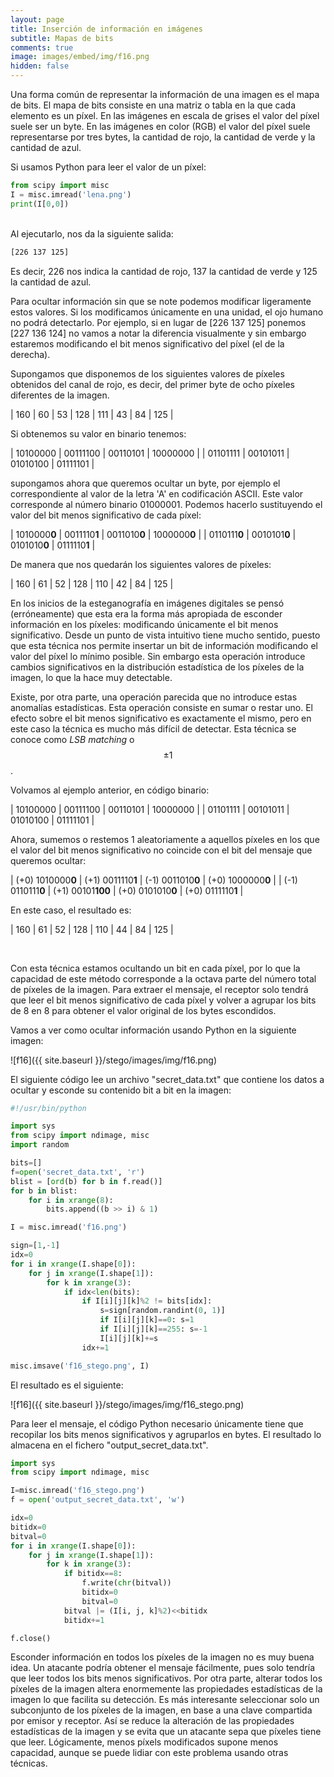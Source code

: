 ```yaml
---
layout: page
title: Inserción de información en imágenes
subtitle: Mapas de bits
comments: true
image: images/embed/img/f16.png
hidden: false
---
```


Una forma común de representar la información de una imagen es el mapa de bits. El mapa de bits consiste en una matriz o tabla en la que cada elemento es un píxel. En las imágenes en escala de grises el valor del píxel suele ser un byte. En las imágenes en color (RGB) el valor del píxel suele representarse por tres bytes, la cantidad de rojo, la cantidad de verde y la cantidad de azul.

Si usamos Python para leer el valor de un píxel:

```python
from scipy import misc
I = misc.imread('lena.png')
print(I[0,0])
```

<br>
Al ejecutarlo, nos da la siguiente salida:

```bash
[226 137 125]
```

Es decir, 226 nos indica la cantidad de rojo, 137 la cantidad de verde y 125 la cantidad de azul.

Para ocultar información sin que se note podemos modificar ligeramente estos valores. Si los modificamos únicamente en una unidad, el ojo humano no podrá detectarlo. Por ejemplo, si en lugar de [226 137 125] ponemos [227 136 124] no vamos a notar la diferencia visualmente y sin embargo estaremos modificando el bit menos significativo del píxel (el de la derecha).

Supongamos que disponemos de los siguientes valores de píxeles obtenidos del canal de rojo, es decir, del primer byte de ocho píxeles diferentes de la imagen.

| 160 | 60 | 53 | 128 | 111 | 43 | 84 | 125 |

Si obtenemos su valor en binario tenemos:

| 10100000 | 00111100 | 00110101 | 10000000 | 
| 01101111 | 00101011 | 01010100 | 01111101 |

supongamos ahora que queremos ocultar un byte, por ejemplo el correspondiente al valor de la letra 'A' en codificación ASCII. Este valor corresponde al número binario 01000001. Podemos hacerlo sustituyendo el valor del bit menos significativo de cada píxel:


| 1010000**0** | 0011110**1** | 0011010**0** | 1000000**0** | 
| 0110111**0** | 0010101**0** | 0101010**0** | 0111110**1** | 

De manera que nos quedarán los siguientes valores de píxeles:

| 160 | 61 | 52 | 128 | 110 | 42 | 84 | 125 |


En los inicios de la esteganografía en imágenes digitales se pensó (erróneamente) que esta era la forma más apropiada de esconder información en los píxeles: modificando únicamente el bit menos significativo. Desde un punto de vista intuitivo tiene mucho sentido, puesto que esta técnica nos permite insertar un bit de información modificando el valor del píxel lo mínimo posible. Sin embargo esta operación introduce cambios significativos en la distribución estadística de los píxeles de la imagen, lo que la hace muy detectable. 

Existe, por otra parte, una operación parecida que no introduce estas anomalías estadísticas. Esta operación consiste en sumar o restar uno. El efecto sobre el bit menos significativo es exactamente el mismo, pero en este caso la técnica es mucho más difícil de detectar. Esta técnica se conoce como *LSB matching* o $$\pm 1$$.

Volvamos al ejemplo anterior, en código binario:

| 10100000 | 00111100 | 00110101 | 10000000 | 
| 01101111 | 00101011 | 01010100 | 01111101 |

Ahora, sumemos o restemos 1 aleatoriamente a aquellos píxeles en los que el valor del bit menos significativo no coincide con el bit del mensaje que queremos ocultar:

| (+0) 1010000**0** | (+1) 0011110**1** | (-1) 0011010**0** | (+0) 1000000**0** | 
| (-1) 0110111**0** | (+1) 00101**100** | (+0) 0101010**0** | (+0) 0111110**1** | 

En este caso, el resultado es:

| 160 | 61 | 52 | 128 | 110 | 44 | 84 | 125 |


<br>

Con esta técnica estamos ocultando un bit en cada píxel, por lo que la capacidad de este método corresponde a la octava parte del número total de píxeles de la imagen. Para extraer el mensaje, el receptor solo tendrá que leer el bit menos significativo de cada píxel y volver a agrupar los bits de 8 en 8 para obtener el valor original de los bytes escondidos.


Vamos a ver como ocultar información usando Python en la siguiente imagen:

![f16]({{ site.baseurl }}/stego/images/img/f16.png)

El siguiente código lee un archivo "secret_data.txt" que contiene los datos a ocultar y esconde su contenido bit a bit en la imagen:

```python
#!/usr/bin/python

import sys
from scipy import ndimage, misc
import random

bits=[]
f=open('secret_data.txt', 'r')
blist = [ord(b) for b in f.read()]
for b in blist:
    for i in xrange(8):
        bits.append((b >> i) & 1)

I = misc.imread('f16.png')

sign=[1,-1]
idx=0
for i in xrange(I.shape[0]):
    for j in xrange(I.shape[1]):
        for k in xrange(3):
            if idx<len(bits):
                if I[i][j][k]%2 != bits[idx]:
                    s=sign[random.randint(0, 1)]
                    if I[i][j][k]==0: s=1
                    if I[i][j][k]==255: s=-1
                    I[i][j][k]+=s
                idx+=1

misc.imsave('f16_stego.png', I)
```

El resultado es el siguiente:

![f16]({{ site.baseurl }}/stego/images/img/f16_stego.png)


Para leer el mensaje, el código Python necesario únicamente tiene que recopilar los bits menos significativos y agruparlos en bytes. El resultado lo almacena en el fichero "output_secret_data.txt".


```python
import sys
from scipy import ndimage, misc

I=misc.imread('f16_stego.png')
f = open('output_secret_data.txt', 'w')

idx=0
bitidx=0
bitval=0
for i in xrange(I.shape[0]):
    for j in xrange(I.shape[1]):
        for k in xrange(3):
            if bitidx==8:
                f.write(chr(bitval))
                bitidx=0
                bitval=0
            bitval |= (I[i, j, k]%2)<<bitidx
            bitidx+=1

f.close()
```

Esconder información en todos los píxeles de la imagen no es muy buena idea. Un atacante podría obtener el mensaje fácilmente, pues solo tendría que leer todos los bits menos significativos. Por otra parte, alterar todos los píxeles de la imagen altera enormemente las propiedades estadísticas de la imagen lo que facilita su detección. Es más interesante seleccionar solo un subconjunto de los píxeles de la imagen, en base a una clave compartida por emisor y receptor. Así se reduce la alteración de las propiedades estadísticas de la imagen y se evita que un atacante sepa que píxeles tiene que leer. Lógicamente, menos píxels modificados supone menos capacidad, aunque se puede lidiar con este problema usando otras técnicas.



